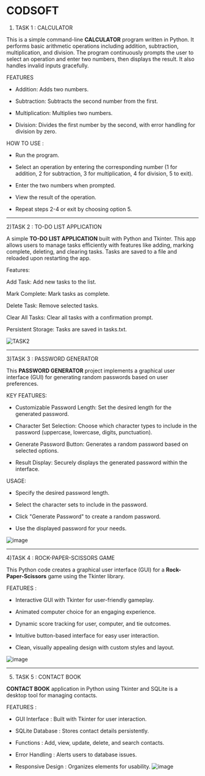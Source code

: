 # CODSOFT
1) TASK 1 : CALCULATOR

This is a simple command-line **CALCULATOR** program written in Python. It performs basic arithmetic operations including addition, subtraction, multiplication, and division. The program continuously prompts the user to select an operation and enter two numbers, then displays the result. It also handles invalid inputs gracefully.

FEATURES

- Addition: Adds two numbers.

- Subtraction: Subtracts the second number from the first.

- Multiplication: Multiplies two numbers.

- Division: Divides the first number by the second, with error handling for division by zero.

HOW TO USE :

- Run the program.

- Select an operation by entering the corresponding number (1 for addition, 2 for subtraction, 3 for multiplication, 4 for division, 5 to exit).

- Enter the two numbers when prompted.

- View the result of the operation.

- Repeat steps 2-4 or exit by choosing option 5.
_____________________________________________________________________________________________________________________________________________________
2)TASK 2 : TO-DO LIST APPLICATION

A simple **TO-DO LIST APPLICATION** built with Python and Tkinter. This app allows users to manage tasks efficiently with features like adding, marking complete, deleting, and clearing tasks. Tasks are saved to a file and reloaded upon restarting the app.

Features:

Add Task: Add new tasks to the list.

Mark Complete: Mark tasks as complete.

Delete Task: Remove selected tasks.

Clear All Tasks: Clear all tasks with a confirmation prompt.

Persistent Storage: Tasks are saved in tasks.txt.

![TASK2](https://github.com/Devika214/CODSOFT/assets/159278259/4524aa89-2504-40a2-bf8d-eeef9b7ff89e)

____________________________________________________________________________________________________________________________________________________
3)TASK 3 : PASSWORD GENERATOR

This **PASSWORD GENERATOR** project implements a graphical user interface (GUI) for generating random passwords based on user preferences. 

KEY FEATURES:

- Customizable Password Length: Set the desired length for the generated password.

- Character Set Selection: Choose which character types to include in the password (uppercase, lowercase, digits, punctuation).

- Generate Password Button: Generates a random password based on selected options.

- Result Display: Securely displays the generated password within the interface.

USAGE:

- Specify the desired password length.

- Select the character sets to include in the password.

- Click "Generate Password" to create a random password.

- Use the displayed password for your needs.

![image](https://github.com/Devika214/CODSOFT/assets/159278259/9aeb758d-4eb0-4d92-ac94-1d170f7ee0d0)

______________________________________________________________________________________________________________________________________________________
4)TASK 4 : ROCK-PAPER-SCISSORS GAME

This Python code creates a graphical user interface (GUI) for a **Rock-Paper-Scissors** game using the Tkinter library.

FEATURES :

- Interactive GUI with Tkinter for user-friendly gameplay.

- Animated computer choice for an engaging experience.

- Dynamic score tracking for user, computer, and tie outcomes.

- Intuitive button-based interface for easy user interaction.

- Clean, visually appealing design with custom styles and layout.

![image](https://github.com/Devika214/CODSOFT/assets/159278259/c12dd5d1-7c80-4176-a229-e1efae63eda4)

________________________________________________________________________________________________________________________________________________________
5) TASK 5 : CONTACT BOOK

**CONTACT BOOK** application in Python using Tkinter and SQLite is a desktop tool for managing contacts. 

FEATURES :

- GUI Interface : Built with Tkinter for user interaction.

- SQLite Database : Stores contact details persistently.

- Functions : Add, view, update, delete, and search contacts.

- Error Handling : Alerts users to database issues.

- Responsive Design : Organizes elements for usability.
![image](https://github.com/Devika214/CODSOFT/assets/159278259/540424eb-1181-4cf2-86a9-0cc059e98fde)
